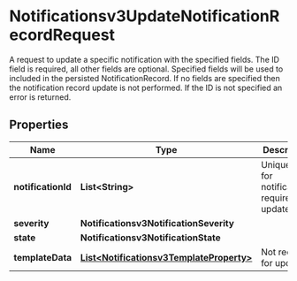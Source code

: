 

# Notificationsv3UpdateNotificationRecordRequest

A request to update a specific notification with the specified fields. The ID field is required, all other fields are optional. Specified fields will be used to included in the persisted NotificationRecord.  If no fields are specified then the  notification record update is not performed.  If the ID is not specified an error is returned.

## Properties

| Name | Type | Description | Notes |
|------------ | ------------- | ------------- | -------------|
|**notificationId** | **List&lt;String&gt;** | Unique IDs for notifications; required for update. |  [optional] |
|**severity** | **Notificationsv3NotificationSeverity** |  |  [optional] |
|**state** | **Notificationsv3NotificationState** |  |  [optional] |
|**templateData** | [**List&lt;Notificationsv3TemplateProperty&gt;**](Notificationsv3TemplateProperty.md) | Not required for update. |  [optional] |



